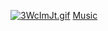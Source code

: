 <a href="https://freeimage.host/cn"><img src="https://iili.io/3WcImJt.gif" alt="3WcImJt.gif" border="0"></a>
[Music](https://www.gequbao.com/music/28204009)